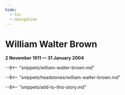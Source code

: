 ```yaml
---
hide:
  - toc
  - navigation
---
```


# William Walter Brown

**2 November 1911 — 31 January 2004**

--8<-- "snippets/william-walter-brown.md"

--8<-- "snippets/headstones/william-walter-brown.md"

--8<-- "snippets/add-to-this-story.md"